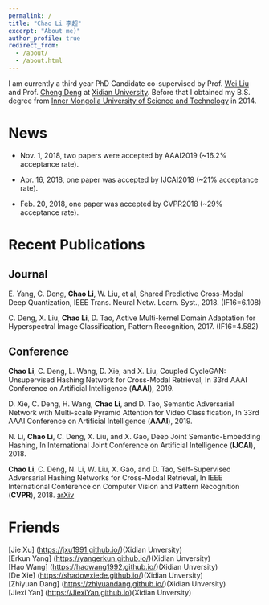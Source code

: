 ```yaml
---
permalink: /
title: "Chao Li 李超"
excerpt: "About me)"
author_profile: true
redirect_from: 
  - /about/
  - /about.html
---
```


I am currently a third year PhD Candidate co-supervised by Prof. [Wei Liu](http://www.ee.columbia.edu/~wliu/) and Prof. [Cheng Deng](http://see.xidian.edu.cn/faculty/chdeng/) at [Xidian University](http://www.xidian.edu.cn/). Before that I obtained my B.S. degree from [Inner Mongolia University of Science and Technology](http://www.imust.cn/) in 2014.


News
======
* Nov. 1, 2018, two papers were accepted by AAAI2019 (~16.2% acceptance rate).


* Apr. 16, 2018, one paper was accepted by IJCAI2018 (~21% acceptance rate).


* Feb. 20, 2018, one paper was accepted by CVPR2018 (~29% acceptance rate). 


Recent Publications
======

Journal
------
E. Yang, C. Deng, __Chao Li__, W. Liu, et al, Shared Predictive Cross-Modal Deep Quantization, IEEE Trans. Neural Netw. Learn. Syst., 2018. (IF16=6.108)  


C. Deng, X. Liu, __Chao Li__, D. Tao, Active Multi-kernel Domain Adaptation for Hyperspectral Image Classification, Pattern Recognition, 2017. (IF16=4.582)  

Conference
------
__Chao Li__, C. Deng, L. Wang, D. Xie, and X. Liu, Coupled CycleGAN: Unsupervised Hashing Network for Cross-Modal Retrieval, In 33rd AAAI Conference on Artificial Intelligence (__AAAI__), 2019.  


D. Xie, C. Deng, H. Wang, __Chao Li__, and D. Tao, Semantic Adversarial Network with Multi-scale Pyramid Attention for Video Classification, In 33rd AAAI Conference on Artificial Intelligence (__AAAI__), 2019.  


N. Li, __Chao Li__, C. Deng, X. Liu, and X. Gao, Deep Joint Semantic-Embedding Hashing, In International Joint Conference on Artificial Intelligence (__IJCAI__), 2018.  


__Chao Li__, C. Deng, N. Li, W. Liu, X. Gao, and D. Tao, Self-Supervised Adversarial Hashing Networks for Cross-Modal Retrieval, In IEEE International Conference on Computer Vision and Pattern Recognition (__CVPR__), 2018. [arXiv](https://arxiv.org/abs/1804.01223)

Friends
======
[Jie Xu] (https://jxu1991.github.io/)(Xidian Unversity)  
[Erkun Yang] (https://yangerkun.github.io/)(Xidian Unversity)  
[Hao Wang] (https://haowang1992.github.io/)(Xidian Unversity)  
[De Xie] (https://shadowxiede.github.io/)(Xidian Unversity)  
[Zhiyuan Dang] (https://zhiyuandang.github.io/)(Xidian Unversity)  
[Jiexi Yan] (https://JiexiYan.github.io)(Xidian Unversity)  
